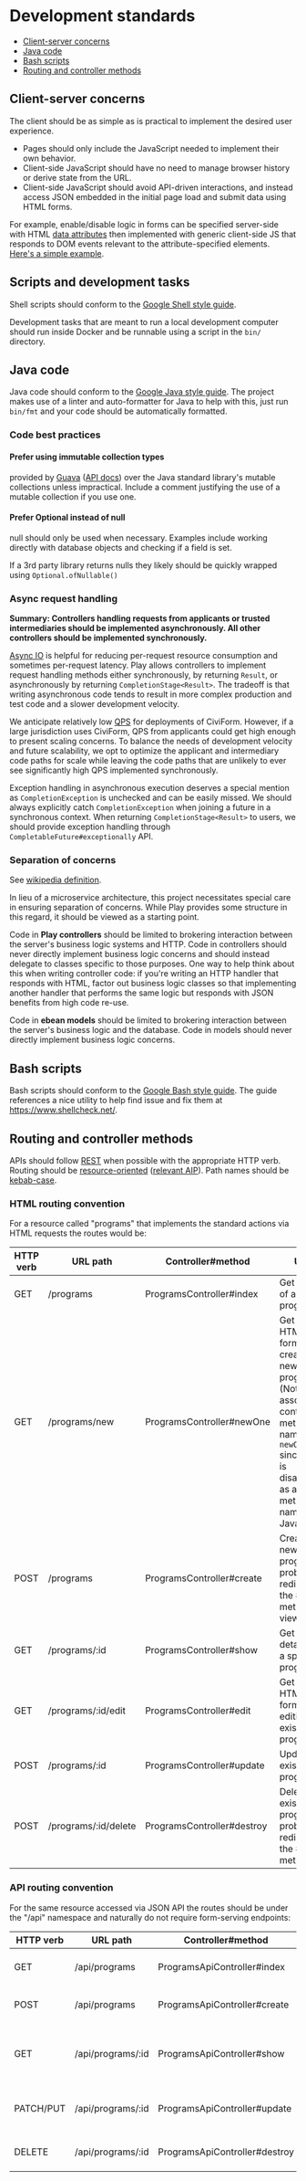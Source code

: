 # Development standards

* [Client-server concerns](development-standards.md#client-server-concerns)
* [Java code](development-standards.md#java-code)
* [Bash scripts](development-standards.md#bash-scripts)
* [Routing and controller methods](development-standards.md#routing-and-controller-methods)

## Client-server concerns

The client should be as simple as is practical to implement the desired user experience.

* Pages should only include the JavaScript needed to implement their own behavior.
* Client-side JavaScript should have no need to manage browser history or derive state from the URL.
* Client-side JavaScript should avoid API-driven interactions, and instead access JSON embedded in the initial page load and submit data using HTML forms.

For example, enable/disable logic in forms can be specified server-side with HTML [data attributes](https://developer.mozilla.org/en-US/docs/Learn/HTML/Howto/Use\_data\_attributes) then implemented with generic client-side JS that responds to DOM events relevant to the attribute-specified elements. [Here's a simple example](https://jsfiddle.net/c8g6y0ru/1/).

## Scripts and development tasks

Shell scripts should conform to the [Google Shell style guide](https://google.github.io/styleguide/shellguide.html).

Development tasks that are meant to run a local development computer should run inside Docker and be runnable using a script in the `bin/` directory.

## Java code

Java code should conform to the [Google Java style guide](https://google.github.io/styleguide/javaguide.html). The project makes use of a linter and auto-formatter for Java to help with this, just run `bin/fmt` and your code should be automatically formatted.

### Code best practices

#### Prefer using immutable collection types

provided by [Guava](https://github.com/google/guava) ([API docs](https://guava.dev/releases/snapshot/api/docs/)) over the Java standard library's mutable collections unless impractical. Include a comment justifying the use of a mutable collection if you use one.

#### Prefer Optional instead of null

null should only be used when necessary. Examples include working directly with database objects and checking if a field is set.

If a 3rd party library returns nulls they likely should be quickly wrapped using `Optional.ofNullable()`

### Async request handling

**Summary: Controllers handling requests from applicants or trusted intermediaries should be implemented asynchronously. All other controllers should be implemented synchronously.**

[Async IO](https://en.wikipedia.org/wiki/Asynchronous\_I/O) is helpful for reducing per-request resource consumption and sometimes per-request latency. Play allows controllers to implement request handling methods either synchronously, by returning `Result`, or asynchronously by returning `CompletionStage<Result>`. The tradeoff is that writing asynchronous code tends to result in more complex production and test code and a slower development velocity.

We anticipate relatively low [QPS](https://en.wikipedia.org/wiki/Queries\_per\_second) for deployments of CiviForm. However, if a large jurisdiction uses CiviForm, QPS from applicants could get high enough to present scaling concerns. To balance the needs of development velocity and future scalability, we opt to optimize the applicant and intermediary code paths for scale while leaving the code paths that are unlikely to ever see significantly high QPS implemented synchronously.

Exception handling in asynchronous execution deserves a special mention as `CompletionException` is unchecked and can be easily missed. We should always explicitly catch `CompletionException` when joining a future in a synchronous context. When returning `CompletionStage<Result>` to users, we should provide exception handling through `CompletableFuture#exceptionally` API.

### Separation of concerns

See [wikipedia definition](https://en.wikipedia.org/wiki/Separation\_of\_concerns).

In lieu of a microservice architecture, this project necessitates special care in ensuring separation of concerns. While Play provides some structure in this regard, it should be viewed as a starting point.

Code in **Play controllers** should be limited to brokering interaction between the server's business logic systems and HTTP. Code in controllers should never directly implement business logic concerns and should instead delegate to classes specific to those purposes. One way to help think about this when writing controller code: if you're writing an HTTP handler that responds with HTML, factor out business logic classes so that implementing another handler that performs the same logic but responds with JSON benefits from high code re-use.

Code in **ebean models** should be limited to brokering interaction between the server's business logic and the database. Code in models should never directly implement business logic concerns.

## Bash scripts

Bash scripts should conform to the [Google Bash style guide](https://google.github.io/styleguide/shellguide.html). The guide references a nice utility to help find issue and fix them at https://www.shellcheck.net/.

## Routing and controller methods

APIs should follow [REST](https://en.wikipedia.org/wiki/Representational\_state\_transfer) when possible with the appropriate HTTP verb. Routing should be [resource-oriented](https://www.oreilly.com/library/view/restful-web-services/9780596529260/ch04.html) ([relevant AIP](https://google.aip.dev/121)). Path names should be [kebab-case](https://en.wikipedia.org/wiki/Letter\_case#Special\_case\_styles).

### HTML routing convention

For a resource called "programs" that implements the standard actions via HTML requests the routes would be:

| HTTP verb | URL path             | Controller#method          | Use                                                                                                                                                       |
| --------- | -------------------- | -------------------------- | --------------------------------------------------------------------------------------------------------------------------------------------------------- |
| GET       | /programs            | ProgramsController#index   | Get a list of all programs                                                                                                                                |
| GET       | /programs/new        | ProgramsController#newOne  | Get an HTML form for creating a new program (Note: the associated controller method is named `newOne` since `new` is disallowed as a method name in Java) |
| POST      | /programs            | ProgramsController#create  | Create a new program, probably redirect to the #show method to view it                                                                                    |
| GET       | /programs/:id        | ProgramsController#show    | Get the details of a specific program                                                                                                                     |
| GET       | /programs/:id/edit   | ProgramsController#edit    | Get an HTML form for editing an existing program                                                                                                          |
| POST      | /programs/:id        | ProgramsController#update  | Update an existing program                                                                                                                                |
| POST      | /programs/:id/delete | ProgramsController#destroy | Delete an existing program, probably redirect to the #index method                                                                                        |

### API routing convention

For the same resource accessed via JSON API the routes should be under the "/api" namespace and naturally do not require form-serving endpoints:

| HTTP verb | URL path          | Controller#method             | Use                                   |
| --------- | ----------------- | ----------------------------- | ------------------------------------- |
| GET       | /api/programs     | ProgramsApiController#index   | Get a list of all programs            |
| POST      | /api/programs     | ProgramsApiController#create  | Create a new program                  |
| GET       | /api/programs/:id | ProgramsApiController#show    | Get the details of a specific program |
| PATCH/PUT | /api/programs/:id | ProgramsApiController#update  | Update an existing program            |
| DELETE    | /api/programs/:id | ProgramsApiController#destroy | Delete an existing program            |
